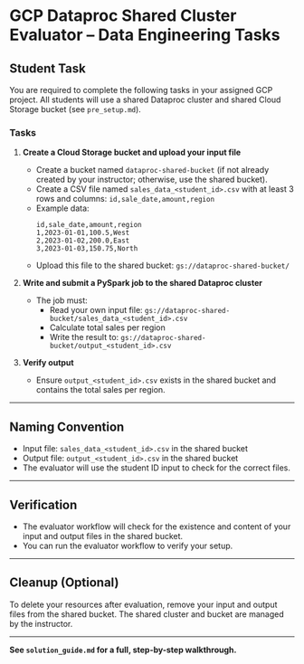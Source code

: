 # GCP Dataproc Shared Cluster Evaluator – Data Engineering Tasks

## Student Task
You are required to complete the following tasks in your assigned GCP project. All students will use a shared Dataproc cluster and shared Cloud Storage bucket (see `pre_setup.md`).


### Tasks
1. **Create a Cloud Storage bucket and upload your input file**
   - Create a bucket named `dataproc-shared-bucket` (if not already created by your instructor; otherwise, use the shared bucket).
   - Create a CSV file named `sales_data_<student_id>.csv` with at least 3 rows and columns: `id,sale_date,amount,region`
   - Example data:
     ```csv
     id,sale_date,amount,region
     1,2023-01-01,100.5,West
     2,2023-01-02,200.0,East
     3,2023-01-03,150.75,North
     ```
   - Upload this file to the shared bucket: `gs://dataproc-shared-bucket/`

2. **Write and submit a PySpark job to the shared Dataproc cluster**
   - The job must:
     - Read your own input file: `gs://dataproc-shared-bucket/sales_data_<student_id>.csv`
     - Calculate total sales per region
     - Write the result to: `gs://dataproc-shared-bucket/output_<student_id>.csv`

3. **Verify output**
   - Ensure `output_<student_id>.csv` exists in the shared bucket and contains the total sales per region.

---

## Naming Convention
- Input file: `sales_data_<student_id>.csv` in the shared bucket
- Output file: `output_<student_id>.csv` in the shared bucket
- The evaluator will use the student ID input to check for the correct files.

---

## Verification
- The evaluator workflow will check for the existence and content of your input and output files in the shared bucket.
- You can run the evaluator workflow to verify your setup.

---

## Cleanup (Optional)
To delete your resources after evaluation, remove your input and output files from the shared bucket. The shared cluster and bucket are managed by the instructor.

---

**See `solution_guide.md` for a full, step-by-step walkthrough.**
